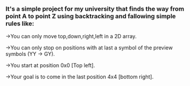 ### It's a simple project for my university that finds the way from point A to point Z using backtracking and fallowing simple rules like: 



->You can only move top,down,right,left in a 2D array.

->You can only stop on positions with at last a symbol of the preview symbols (YY -> GY).

->You start at position 0x0 [Top left].

->Your goal is to come in the last position 4x4 [bottom right].
